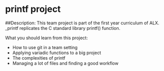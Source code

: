 # printf project

##Description:
This team project is part of the first year curriculum of ALX.
_printf replicates the C standard library printf() function.

What you should learn from this project:

* How to use git in a team setting
* Applying variadic functions to a big project
* The complexities of printf
* Managing a lot of files and finding a good workflow

